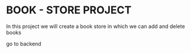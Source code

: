 <h1>BOOK - STORE PROJECT</h1>
<p>In this project we will create a book store in which we can add and delete books</p>
<p>go to backend</p>